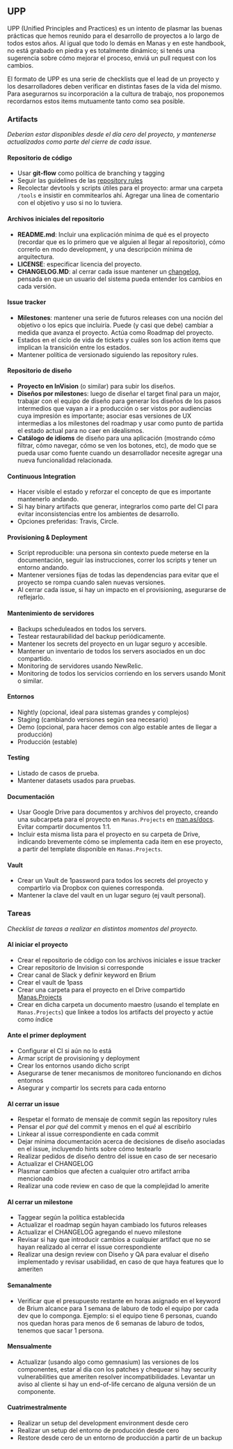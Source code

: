 ## UPP
UPP (Unified Principles and Practices) es un intento de plasmar las buenas prácticas que hemos reunido para el desarrollo de proyectos a lo largo de todos estos años. Al igual que todo lo demás en Manas y en este handbook, no está grabado en piedra y es totalmente dinámico; si tenés una sugerencia sobre cómo mejorar el proceso, enviá un pull request con los cambios.

El formato de UPP es una serie de checklists que el lead de un proyecto y los desarrolladores deben verificar en distintas fases de la vida del mismo. Para asegurarnos su incorporación a la cultura de trabajo, nos proponemos recordarnos estos items mutuamente tanto como sea posible.

### Artifacts

_Deberían estar disponibles desde el día cero del proyecto, y mantenerse actualizados como parte del cierre de cada issue._

#### Repositorio de código
* Usar **git-flow** como política de branching y tagging
* Seguir las guidelines de las [repository rules](./2-repository-rules.md)
* Recolectar devtools y scripts útiles para el proyecto: armar una carpeta `/tools` e insistir en commitearlos ahí. Agregar una línea de comentario con el objetivo y uso si no lo tuviera.

#### Archivos iniciales del repositorio
* **README.md**: Incluir una explicación mínima de qué es el proyecto (recordar que es lo primero que ve alguien al llegar al repositorio), cómo correrlo en modo development, y una descripción mínima de arquitectura.
* **LICENSE**: especificar licencia del proyecto.
* **CHANGELOG.MD**: al cerrar cada issue mantener un [changelog](http://keepachangelog.com/), pensada en que un usuario del sistema pueda entender los cambios en cada versión.

#### Issue tracker
* **Milestones**: mantener una serie de futuros releases con una noción del objetivo o los epics que incluiría. Puede (y casi que debe) cambiar a medida que avanza el proyecto. Actúa como Roadmap del proyecto.
* Estados en el ciclo de vida de tickets y cuáles son los action items que implican la transición entre los estados.
* Mantener política de versionado siguiendo las repository rules.

#### Repositorio de diseño
* **Proyecto en InVision** (o similar) para subir los diseños.
* **Diseños por milestone**s: luego de diseñar el target final para un major, trabajar con el equipo de diseño para generar los diseños de los pasos intermedios que vayan a ir a producción o ser vistos por audiencias cuya impresión es importante; asociar esas versiones de UX intermedias a los milestones del roadmap y usar como punto de partida el estado actual para no caer en idealismos.
* **Catálogo de idioms** de diseño para una aplicación (mostrando cómo filtrar, cómo navegar, cómo se ven los botones, etc), de modo que se pueda usar como fuente cuando un desarrollador necesite agregar una nueva funcionalidad relacionada.

#### Continuous Integration
* Hacer visible el estado y reforzar el concepto de que es importante mantenerlo andando.
* Si hay binary artifacts que generar, integrarlos como parte del CI para evitar inconsistencias entre los ambientes de desarrollo.
* Opciones preferidas: Travis, Circle.

#### Provisioning & Deployment
* Script reproducible: una persona sin contexto puede meterse en la documentación, seguir las instrucciones, correr los scripts y tener un entorno andando.
* Mantener versiones fijas de todas las dependencias para evitar que el proyecto se rompa cuando salen nuevas versiones.
* Al cerrar cada issue, si hay un impacto en el provisioning, asegurarse de reflejarlo.

#### Mantenimiento de servidores
* Backups scheduleados en todos los servers.
* Testear restaurabilidad del backup periódicamente.
* Mantener los secrets del proyecto en un lugar seguro y accesible.
* Mantener un inventario de todos los servers asociados en un doc compartido.
* Monitoring de servidores usando NewRelic.
* Monitoring de todos los servicios corriendo en los servers usando Monit o similar.

#### Entornos
* Nightly (opcional, ideal para sistemas grandes y complejos)
* Staging (cambiando versiones según sea necesario)
* Demo (opcional, para hacer demos con algo estable antes de llegar a producción)
* Producción (estable)

#### Testing
* Listado de casos de prueba.
* Mantener datasets usados para pruebas.

#### Documentación
* Usar Google Drive para documentos y archivos del proyecto, creando una subcarpeta para el proyecto en `Manas.Projects` en [man.as/docs](http://man.as/docs). Evitar compartir documentos 1:1.
* Incluir esta misma lista para el proyecto en su carpeta de Drive, indicando brevemente cómo se implementa cada item en ese proyecto, a partir del template disponible en `Manas.Projects`.

#### Vault
* Crear un Vault de 1password para todos los secrets del proyecto y compartirlo via Dropbox con quienes corresponda.
* Mantener la clave del vault en un lugar seguro (ej vault personal).

### Tareas

_Checklist de tareas a realizar en distintos momentos del proyecto._

#### Al iniciar el proyecto
* Crear el repositorio de código con los archivos iniciales e issue tracker
* Crear repositorio de Invision si corresponde
* Crear canal de Slack y definir keyword en Brium
* Crear el vault de 1pass
* Crear una carpeta para el proyecto en el Drive compartido [Manas.Projects](http://man.as/docs)
* Crear en dicha carpeta un documento maestro (usando el template en `Manas.Projects`) que linkee a todos los artifacts del proyecto y actúe como índice

#### Ante el primer deployment
* Configurar el CI si aún no lo está
* Armar script de provisioning y deployment
* Crear los entornos usando dicho script
* Asegurarse de tener mecanismos de monitoreo funcionando en dichos entornos
* Asegurar y compartir los secrets para cada entorno

#### Al cerrar un issue
* Respetar el formato de mensaje de commit según las repository rules
* Pensar el _por qué_ del commit y menos en el _qué_ al escribirlo
* Linkear al issue correspondiente en cada commit
* Dejar mínima documentación acerca de decisiones de diseño asociadas en el issue, incluyendo hints sobre cómo testearlo
* Realizar pedidos de diseño dentro del issue en caso de ser necesario
* Actualizar el CHANGELOG
* Plasmar cambios que afecten a cualquier otro artifact arriba mencionado
* Realizar una code review en caso de que la complejidad lo amerite

#### Al cerrar un milestone
* Taggear según la política establecida
* Actualizar el roadmap según hayan cambiado los futuros releases
* Actualizar el CHANGELOG agregando el nuevo milestone
* Revisar si hay que introducir cambios a cualquier artifact que no se hayan realizado al cerrar el issue correspondiente
* Realizar una design review con Diseño y QA para evaluar el diseño implementado y revisar usabilidad, en caso de que haya features que lo ameriten

#### Semanalmente
* Verificar que el presupuesto restante en horas asignado en el keyword de Brium alcance para 1 semana de laburo de todo el equipo por cada dev que lo componga. Ejemplo: si el equipo tiene 6 personas, cuando nos quedan horas para menos de 6 semanas de laburo de todos, tenemos que sacar 1 persona.

#### Mensualmente
* Actualizar (usando algo como gemnasium) las versiones de los componentes, estar al día con los patches y chequear si hay security vulnerabilities que ameriten resolver incompatibilidades. Levantar un aviso al cliente si hay un end-of-life cercano de alguna versión de un componente.

#### Cuatrimestralmente
* Realizar un setup del development environment desde cero
* Realizar un setup del entorno de producción desde cero
* Restore desde cero de un entorno de producción a partir de un backup
